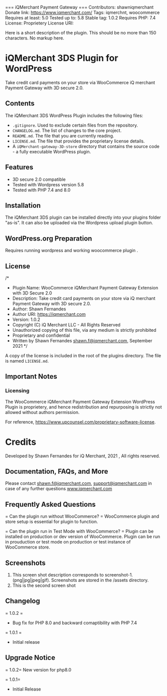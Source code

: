 === iQMerchant Payment Gateway ===
Contributors: shawniqmerchant
Donate link: https://www.iqmerchant.com/
Tags: iqmerchnt, woocommerce
Requires at least: 5.0
Tested up to: 5.8
Stable tag: 1.0.2
Requires PHP: 7.4
License: Proprietery
License URI: 
 
Here is a short description of the plugin.  This should be no more than 150 characters.  No markup here.

# iQMerchant 3DS Plugin for WordPress

Take credit card payments on your store via WooCommerce iQ merchant Payment Gateway with 3D secure 2.0.

## Contents

The iQMerchant 3DS WordPress Plugin includes the following files:

* `.gitignore`. Used to exclude certain files from the repository.
* `CHANGELOG.md`. The list of changes to the core project.
* `README.md`. The file that you are currently reading.
* `LICENSE.md`. The file that provides the proprietary license details.
* A `iQMerchant-gateway-3D-store` directory that contains the source code - a fully executable WordPress plugin.

## Features

* 3D secure 2.0 compatible
* Tested with Wordpress version 5.8
* Tested with PHP 7.4 and 8.0

## Installation

The iQMerchant 3DS plugin can be installed directly into your plugins folder "as-is". 
It can also be uploaded via the Wordpress upload plugin button.

## WordPress.org Preparation

Requires running wordpress and working woocommerce plugin .

## License

/*
 * Plugin Name: WooCommerce iQMerchant Payment Gateway Extension with 3D Secure 2.0
 * Description: Take credit card payments on your store via iQ merchant Payment Gateway with 3D secure 2.0.
 * Author: Shawn Fernandes
 * Author URI: https://iqmerchant.com
 * Version: 1.0.2
 * Copyright (C) iQ Merchant LLC - All Rights Reserved
 * Unauthorized copying of this file, via any medium is strictly prohibited
 * Proprietary and confidential
 * Written by Shawn Fernandes <shawn.f@iqmerchant.com>, September 2021
 */

A copy of the license is included in the root of the plugins directory. The file is named `LICENSE.md`.

## Important Notes

### Licensing

The WooCommerce iQMerchant Payment Gateway Extension WordPress Plugin is proprietery, and hence redistribution and repurposing is strictly not allowed without authors permission.

For reference, https://www.upcounsel.com/proprietary-software-license.



# Credits

Developed by Shawn Fernandes for iQ Merchant, 2021 , All rights reserved.

## Documentation, FAQs, and More

Please contact shawn.f@iqmerchant.com, support@iqmerchant.com in case of any further questions
www.iqmerchant.com

## Frequently Asked Questions 

= Can the plugin run without WooCommerce?  =
WooCommerce plugin and store setup is essential for plugin to function. 

= Can the plugin run in Test Mode with WooCommerce?  =
Plugin can be installed on production or dev version of WooCommerce. 
Plugin can be run in prouduction or test mode on production or test instance of WooCommerce store.

## Screenshots 

1. This screen shot description corresponds to screenshot-1.(png|jpg|jpeg|gif). Screenshots are stored in the /assets directory.
2. This is the second screen shot

## Changelog 

= 1.0.2 =
* Bug fix for PHP 8.0 and backward comaptibility with PHP 7.4

= 1.0.1 =
* Initial release


## Upgrade Notice 
= 1.0.2=
New version for php8.0

= 1.0.1=
* Initial Release